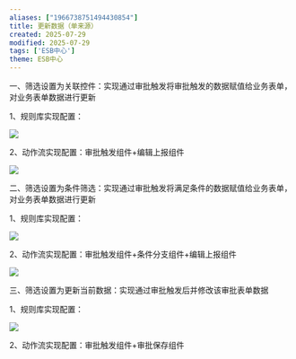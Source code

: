 ```yaml
---
aliases: ["1966738751494430854"]
title: 更新数据（单来源）
created: 2025-07-29
modified: 2025-07-29
tags: ['ESB中心']
theme: ESB中心
---
```


一、筛选设置为关联控件：实现通过审批触发将审批触发的数据赋值给业务表单，对业务表单数据进行更新

1、规则库实现配置：

![](https://myhelpdoc.oss-cn-heyuan.aliyuncs.com/mdimages/4ddea4176b6d3384652d699429659bcd.jpg)

2、动作流实现配置：审批触发组件+编辑上报组件

![](https://myhelpdoc.oss-cn-heyuan.aliyuncs.com/mdimages/fcffb0659d16b3ada3127408fc8f41c1.jpg)

二、筛选设置为条件筛选：实现通过审批触发将满足条件的数据赋值给业务表单，对业务表单数据进行更新

1、规则库实现配置：

![](https://myhelpdoc.oss-cn-heyuan.aliyuncs.com/mdimages/3851defbf5fde930ec362ec00676e098.jpg)

2、动作流实现配置：审批触发组件+条件分支组件+编辑上报组件

![](https://myhelpdoc.oss-cn-heyuan.aliyuncs.com/mdimages/bba8252e721752ba0cfc313737442511.jpg)

三、筛选设置为更新当前数据：实现通过审批触发后并修改该审批表单数据

1、规则库实现配置：

![](https://myhelpdoc.oss-cn-heyuan.aliyuncs.com/mdimages/c65cce9818f19a40e26d0ff6e865cc65.jpg)

2、动作流实现配置：审批触发组件+审批保存组件

